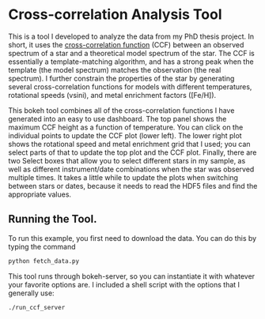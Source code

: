 # Cross-correlation Analysis Tool

This is a tool I developed to analyze the data from my PhD thesis project. In short, it uses the [cross-correlation function](https://en.wikipedia.org/wiki/Cross-correlation) (CCF) between an observed spectrum of a star and a theoretical model spectrum of the star. The CCF is essentially a template-matching algorithm, and has a strong peak when the template (the model spectrum) matches the observation (the real spectrum). I further constrain the properties of the star by generating several cross-correlation functions for models with different temperatures, rotational speeds (vsini), and metal enrichment factors ([Fe/H]). 

This bokeh tool combines all of the cross-correlation functions I have generated into an easy to use dashboard. The top panel shows the maximum CCF height as a function of temperature. You can click on the individual points to update the CCF plot (lower left). The lower right plot shows the rotational speed and metal enrichment grid that I used; you can select parts of that to update the top plot and the CCF plot. Finally, there are two Select boxes that allow you to select different stars in my sample, as well as different instrument/date combinations when the star was observed multiple times. It takes a little while to update the plots when switching between stars or dates, because it needs to read the HDF5 files and find the appropriate values.

## Running the Tool.

To run this example, you first need to download the data. You can do this by typing the command

```python
python fetch_data.py
```

This tool runs through bokeh-server, so you can instantiate it with whatever your favorite options are. I included a shell script with the options that I generally use:

```bash
./run_ccf_server
```



